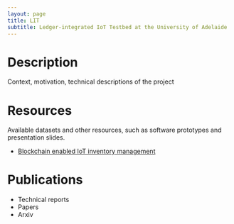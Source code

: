 ```yaml
---
layout: page
title: LIT
subtitle: Ledger-integrated IoT Testbed at the University of Adelaide
---
```


# Description

Context, motivation, technical descriptions of the project

# Resources

Available datasets and other resources, such as software prototypes and presentation slides.

- [Blockchain enabled IoT inventory management](/projects/BC-IoT-inventory)

# Publications

- Technical reports
- Papers
- Arxiv